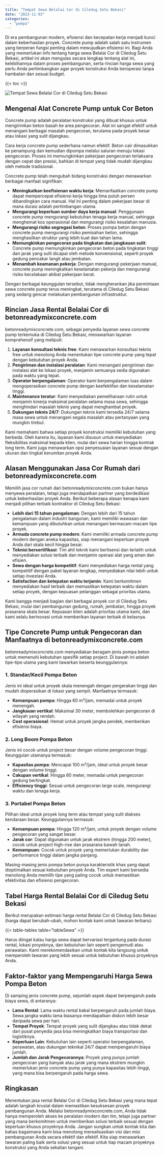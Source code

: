 ```yaml
---
title: "Tempat Sewa Belalai Cor di Ciledug Setu Bekasi"
date: "2023-11-03"
categories: 
  - "pompa"
---
```


Di era pembangunan modern, efisiensi dan kecepatan kerja menjadi kunci dalam keberhasilan proyek. Concrete pump adalah salah satu instrumen yang berperan fungsi penting dalam mewujudkan efisiensi ini. Bagi Anda yang memerlukan info tentang harga sewa Belalai Cor di Ciledug Setu Bekasi, artikel ini akan mengulas secara lengkap tentang alat ini, kelebihannya dalam proses pembangunan, serta rincian harga sewa yang perlu Anda pertimbangkan agar proyek konstruksi Anda beroperasi tanpa hambatan dan sesuai budget.

{{< toc >}}

![Tempat Sewa Belalai Cor di Ciledug Setu Bekasi](https://betoncor8.github.io/pump/concrete-pump%20(3).png)

## Mengenal Alat Concrete Pump untuk Cor Beton

Concrete pump adalah peralatan konstruksi yang dibuat khusus untuk mengirimkan beton basah ke area pengecoran. Alat ini sangat efektif untuk menangani berbagai masalah pengecoran, terutama pada proyek besar atau lokasi yang sulit dijangkau.

Cara kerja concrete pump sederhana namun efektif. Beton cair dimasukkan ke penampung dan kemudian dipompa melalui saluran menuju lokasi pengecoran. Proses ini memungkinkan pekerjaan pengecoran terlaksana dengan cepat dan presisi, bahkan di tempat yang tidak mudah dijangkau oleh metode tradisional.

Concrete pump telah mengubah bidang konstruksi dengan menawarkan berbagai manfaat signifikan:

- **Meningkatkan keefisienan waktu kerja**: Memanfaatkan concrete pump dapat mempercepat efisiensi kerja hingga lima puluh persen dibandingkan cara manual. Hal ini penting dalam pekerjaan besar di mana durasi adalah pertimbangan utama.
- **Mengurangi keperluan sumber daya kerja manual**: Penggunaan concrete pump mengurangi kebutuhan tenaga kerja manual, sehingga menghemat kos operasional dan mengurangi risiko kesalahan manusia.
- **Mengurangi risiko segregasi beton**: Proses pompa beton dengan concrete pump mengurangi risiko pemisahan beton, sehingga menghasilkan struktur yang lebih kuat dan tahan lama.
- **Memungkinkan pengecoran pada tingkatan dan jangkauan sulit**: Concrete pump memungkinkan pengecoran beton pada tingkatan tinggi dan jarak yang sulit dicapai oleh metode konvensional, seperti proyek gedung pencakar langit atau jembatan.
- **Menambah keamanan pekerja**: Dengan mengurangi pekerjaan manual, concrete pump meningkatkan keselamatan pekerja dan mengurangi risiko kecelakaan akibat pekerjaan berat.

Dengan berbagai keunggulan tersebut, tidak mengherankan jika permintaan sewa concrete pump terus meningkat, terutama di Ciledug Setu Bekasi yang sedang gencar melakukan pembangunan infrastruktur.

## Rincian Jasa Rental Belalai Cor di betonreadymixconcrete.com

betonreadymixconcrete.com, sebagai penyedia layanan sewa concrete pump terkemuka di Ciledug Setu Bekasi, menawarkan layanan komprehensif yang meliputi:

1. **Layanan konsultasi teknis free**: Kami menawarkan konsultasi teknis free untuk menolong Anda menentukan tipe concrete pump yang tepat dengan kebutuhan proyek Anda.
2. **Pengiriman dan instalasi peralatan**: Kami menangani pengiriman dan instalasi alat ke lokasi proyek, menjamin semuanya sedia digunakan pada waktu yang tepat.
3. **Operator berpengalaman**: Operator kami berpengalaman luas dalam mengoperasikan concrete pump dengan keefektifan dan keselamatan tinggi.
4. **Maintenance teratur**: Kami menyediakan pemeliharaan rutin untuk menjamin kinerja maksimal peralatan selama masa sewa, sehingga menghindari masalah teknis yang dapat menghambat proyek.
5. **Dukungan teknis 24/7**: Dukungan teknis kami tersedia 24/7 selama masa sewa untuk menangani segala masalah atau pertanyaan yang mungkin timbul.

Kami memahami bahwa setiap proyek konstruksi memiliki kebutuhan yang berbeda. Oleh karena itu, layanan kami disusun untuk menyediakan fleksibilitas maksimal kepada klien, mulai dari sewa harian hingga kontrak long term. Kami juga menawarkan opsi penyesuaian layanan sesuai dengan ukuran dan tingkat kerumitan proyek Anda.

## Alasan Menggunakan Jasa Cor Rumah dari betonreadymixconcrete.com

Memilih jasa cor rumah dari betonreadymixconcrete.com bukan hanya menyewa peralatan, tetapi juga mendapatkan partner yang berdedikasi untuk keberhasilan proyek Anda. Berikut beberapa alasan kenapa kami menjadi pilihan terbaik kontraktor di Ciledug Setu Bekasi:

- **Lebih dari 15 tahun pengalaman**: Dengan lebih dari 15 tahun pengalaman dalam industri bangunan, kami memiliki wawasan dan kemampuan yang dibutuhkan untuk menangani bermacam-macam tipe proyek.
- **Armada concrete pump modern**: Kami memiliki armada concrete pump modern dengan aneka kapasitas, siap menangani keperluan proyek Anda dari skala kecil hingga besar.
- **Teknisi bersertifikasi**: Tim ahli teknik kami berlisensi dan terlatih untuk menyediakan solusi terbaik dan menjamin operasi alat yang aman dan efisien.
- **Sewa dengan harga kompetitif**: Kami menyediakan harga rental yang kompetitif dengan paket layanan lengkap, menyediakan nilai lebih untuk setiap investasi Anda.
- **Satisfaction dan ketepatan waktu terjamin**: Kami berkomitmen menyediakan hasil terbaik dan memastikan ketepatan waktu dalam setiap proyek, dengan kepuasan pelanggan sebagai prioritas utama.

Kami bangga menjadi bagian dari berbagai proyek cor di Ciledug Setu Bekasi, mulai dari pembangunan gedung, rumah, jembatan, hingga proyek prasarana skala besar. Kepuasan klien adalah prioritas utama kami, dan kami selalu berinovasi untuk memberikan layanan terbaik di kelasnya.

## Tipe Concrete Pump untuk Pengecoran dan Manfaatnya di betonreadymixconcrete.com

betonreadymixconcrete.com menyediakan beragam jenis pompa beton untuk memenuhi kebutuhan spesifik setiap project. Di bawah ini adalah tipe-tipe utama yang kami tawarkan beserta keunggulannya:

### 1\. Standar/Kecil Pompa Beton

Jenis ini ideal untuk proyek skala menengah dengan pergerakan tinggi dan mudah dioperasikan di lokasi yang sempit. Manfaatnya termasuk:

- **Kemampuan pompa**: Hingga 60 m³/jam, memadai untuk proyek menengah.
- **Jangkauan vertikal**: Maksimal 30 meter, membolehkan pengecoran di wilayah yang rendah.
- **Cost operasional**: Hemat untuk proyek jangka pendek, memberikan efisiensi biaya.

### 2\. Long Boom Pompa Beton

Jenis ini cocok untuk project besar dengan volume pengecoran tinggi. Keunggulan utamanya termasuk:

- **Kapasitas pompa**: Mencapai 100 m³/jam, ideal untuk proyek besar dengan volume tinggi.
- **Cakupan vertikal**: Hingga 60 meter, memadai untuk pengecoran gedung bertingkat.
- **Efficiency tinggi**: Sesuai untuk pengecoran large scale, mengurangi waktu dan tenaga kerja.

### 3\. Portabel Pompa Beton

Pilihan ideal untuk proyek long term atau tempat yang sulit diakses kendaraan besar. Keunggulannya termasuk:

- **Kemampuan pompa**: Hingga 120 m³/jam, untuk proyek dengan volume pengecoran yang sangat besar.
- **Jarak cor**: Dapat digunakan untuk jarak ekstrem (hingga 200 meter), cocok untuk project high-rise dan prasarana bawah tanah.
- **Kemampuan**: Cocok untuk proyek yang memerlukan durability dan performance tinggi dalam jangka panjang.

Masing-masing jenis pompa beton punya karakteristik khas yang dapat dioptimalkan sesuai kebutuhan proyek Anda. Tim expert kami bersedia menolong Anda memilih tipe yang paling cocok untuk memastikan efektivitas dan efisiensi pengecoran.

## Tabel Harga Rental Belalai Cor di Ciledug Setu Bekasi

Berikut merupakan estimasi harga rental Belalai Cor di Ciledug Setu Bekasi (harga dapat berubah-ubah, mohon kontak kami untuk tawaran terbaru):

{{< table-tables table="tableSewa" >}}

Harus diingat kalau harga sewa dapat bervariasi tergantung pada durasi rental, lokasi proyeknya, dan kebutuhan lain seperti pengemudi atau perawatan. Kami merekomendasikan untuk kontak kita langsung untuk memperoleh tawaran yang lebih sesuai untuk kebutuhan khusus proyeknya Anda.

## Faktor-faktor yang Mempengaruhi Harga Sewa Pompa Beton

Di samping jenis concrete pump, sejumlah aspek dapat berpengaruh pada biaya sewa, di antaranya:

- **Lama Rental**: Lama waktu rental bakal berpengaruh pada jumlah biaya. Sewa jangka waktu lama biasanya mendapatkan diskon lebih besar daripada sewa per hari.
- **Tempat Proyek**: Tempat proyek yang sulit dijangkau atau tidak dekat dari pusat penyedia jasa bisa meningkatkan biaya transportasi dan logistiknya.
- **Keperluan Lain**: Kebutuhan lain seperti operator berpengalaman, perawatan, atau dukungan teknikal 24/7 dapat mempengaruhi biaya jumlah.
- **Jumlah dan Jarak Pengecorannya**: Proyek yang punya jumlah pengecoran yang banyak atau jarak yang mana ekstrem mungkin memerlukan jenis concrete pump yang punya kapasitas lebih tinggi, yang mana bisa berpengaruh pada harga sewa.

## Ringkasan

Menentukan jasa rental Belalai Cor di Ciledug Setu Bekasi yang mana tepat adalah langkah krusial dalam memastikan kesuksesan proyek pembangunan Anda. Melalui betonreadymixconcrete.com, Anda tidak hanya memperoleh akses ke peralatan modern dan tim, tetapi juga partner yang mana berkomitmen untuk memberikan solusi terbaik sesuai dengan keperluan khusus proyeknya Anda. Jangan sungkan untuk kontak kita dan bahas bagaimana kami bisa menolong merealisasikan visi dan misi pembangunan Anda secara efektif dan efektif. Kita siap menawarkan tawaran paling baik serta solusi yang sesuai untuk tiap macam proyeknya konstruksi yang Anda sekalian tangani.
